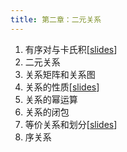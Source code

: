 ```yaml
---
title: 第二章：二元关系
---
```


1. 有序对与卡氏积[[slides](../assets/slides/2022/4-chap2-1-3.pdf)]
2. 二元关系
3. 关系矩阵和关系图
4. 关系的性质[[slides](../assets/slides/2022/5-chap2-3-6.pdf)]
5. 关系的幂运算
6. 关系的闭包
7. 等价关系和划分[[slides](../assets/slides/2022/6-chap2-7-8.pdf)]
8. 序关系